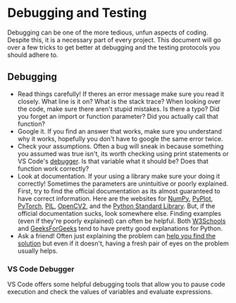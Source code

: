 # Debugging and Testing
Debugging can be one of the more tedious, unfun aspects of coding. Despite this, it is a necessary part of every project. This document will go over a few tricks to get better at debugging and the testing protocols you should adhere to.

## Debugging
- Read things carefully! If theres an error message make sure you read it closely. What line is it on? What is the stack trace? When looking over the code, make sure there aren't stupid mistakes. Is there a typo? Did you forget an import or function parameter? Did you actually call that function?
- Google it. If you find an answer that works, make sure you understand why it works, hopefully you don't have to google the same error twice.
- Check your assumptions. Often a bug will sneak in because something you assumed was true isn't, its worth checking using print statements or VS Code's [debugger](https://code.visualstudio.com/docs/editor/debugging). Is that variable what it should be? Does that function work correctly?
- Look at documentation. If your using a library make sure your doing it correctly! Sometimes the parameters are unintuitive or poorly explained. First, try to find the official documentation as its almost guaranteed to have correct information. Here are the websites for [NumPy](https://numpy.org/doc/stable/reference/index.html), [PyPlot](https://matplotlib.org/3.5.3/api/_as_gen/matplotlib.pyplot.html), [PyTorch](https://pytorch.org/docs/stable/index.html), [PIL](https://pillow.readthedocs.io/en/stable/), [OpenCV2](https://docs.opencv.org/3.4/d6/d00/tutorial_py_root.html), and the [Python Standard Library](https://docs.python.org/3/library/index.html). But, if the official documentation sucks, look somewhere else. Finding examples (even if they're poorly explained) can often be helpful. Both [W3Schools](https://www.w3schools.com/python/default.asp) and [GeeksForGeeks](https://www.geeksforgeeks.org/python-programming-language/?ref=shm) tend to have pretty good explanations for Python.
- Ask a friend! Often just explaining the problem can [help you find the solution](https://en.wikipedia.org/wiki/Rubber_duck_debugging) but even if it doesn't, having a fresh pair of eyes on the problem usually helps.

### VS Code Debugger
VS Code offers some helpful debugging tools that allow you to pause code execution and check the values of variables and evaluate expressions. 